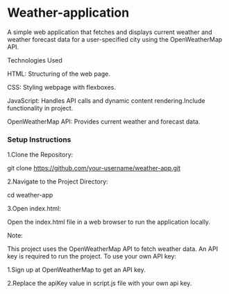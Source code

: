 # Weather-application


A simple web application that fetches and displays current weather and weather forecast data for a user-specified city using the OpenWeatherMap API.


Technologies Used

HTML: Structuring of the web page.

CSS: Styling webpage with flexboxes.

JavaScript: Handles API calls and dynamic content rendering.Include functionality in project.

OpenWeatherMap API: Provides current weather and forecast data.


### Setup Instructions

1.Clone the Repository:

git clone https://github.com/your-username/weather-app.git


2.Navigate to the Project Directory:

cd weather-app

3.Open index.html: 

Open the index.html file in a web browser to run the application locally.




Note:

This project uses the OpenWeatherMap API to fetch weather data. An API key is required to run the project. To use your own API key:

1.Sign up at OpenWeatherMap to get an API key.

2.Replace the apiKey value in script.js file with your own api key.

